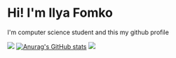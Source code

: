<h1 class="name">Hi! I'm Ilya Fomko</h1>
<p>I'm computer science student and this my github profile</p>
 
![](https://github-profile-summary-cards.vercel.app/api/cards/stats?username=iffomko&theme=solarized_dark)
[![Anurag's GitHub stats](https://github-readme-stats.vercel.app/api?username=iffomko)](https://github.com/anuraghazra/github-readme-stats)
![](https://github-profile-summary-cards.vercel.app/api/cards/most-commit-language?username=iffomko&theme=solarized_dark)
